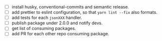   - [ ] install husky, conventional-commits and semantic release.
  - [ ] add prettier to eslint configuration, so that `yarn lint --fix` also formats.
  - [ ] add tests for each `jsonXXX` handler.
  - [ ] publish package under 2.0.0 and notify devs.
  - [ ] get list of consuming packages.
  - [ ] add PR for each other repo consuming package.
